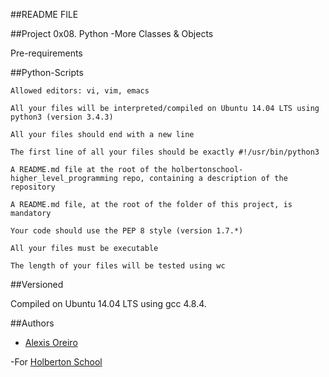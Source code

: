 ##README FILE


##Project 0x08. Python -More Classes & Objects

Pre-requirements 


##Python-Scripts

	Allowed editors: vi, vim, emacs

	All your files will be interpreted/compiled on Ubuntu 14.04 LTS using python3 (version 3.4.3)

	All your files should end with a new line

	The first line of all your files should be exactly #!/usr/bin/python3

	A README.md file at the root of the holbertonschool-higher_level_programming repo, containing a description of the repository

	A README.md file, at the root of the folder of this project, is mandatory

	Your code should use the PEP 8 style (version 1.7.*)

	All your files must be executable

	The length of your files will be tested using wc

##Versioned 

Compiled on Ubuntu 14.04 LTS using gcc 4.8.4.


##Authors 

- [Alexis Oreiro](https://github.com/alexoreiro)

-For [Holberton School](https://www.holbertonschool.com/uy)
